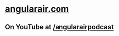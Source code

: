 # [angularair.com](http://angularair.com)

## On YouTube at [/angularairpodcast](https://www.youtube.com/AngularAirPodcast)
